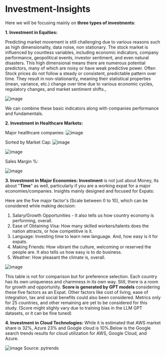 # Investment-Insights

Here we will be focusing mainly on **three types of investments**:

**1. Investment in Equities:**

Predicting market movement is still challenging due to various reasons such as high dimensionality, data noise, non stationary. The stock market is influenced by countless variables, including economic indicators, company performance, geopolitical events, investor sentiment, and even natural disasters. 
This high dimensional means there are numerous potential predictors, many of which are noisy or have weak predictive power.
Often Stock prices do not follow a steady or consistent, predictable pattern over time. They result in non-stationarity, meaning their statistical properties (mean, variance, etc.) change over time due to various economic cycles, regulatory changes, and market sentiment shifts.,


![image](https://github.com/user-attachments/assets/b4ea63bf-e69b-4aa5-bf5d-b24805b6b06e)

We can combine these basic indicators along with companies performance and fundamentals.


**2. Investment in Healthcare Markets:**

Major healthcare companies:
![image](https://github.com/user-attachments/assets/6f4dca65-4fc1-45ba-a713-bf50e72d4a96)

Sorted by Market Cap:
![image](https://github.com/user-attachments/assets/87050c3f-2dfe-495b-bd28-931da85ca32c)

![image](https://github.com/user-attachments/assets/7c8c29e1-4774-42d7-92f4-6b69fac23c07)

Sales Margin %:

![image](https://github.com/user-attachments/assets/8c31463b-a6eb-4931-9d14-01a15a85dd9a)


**3. Investment in Major Economies:**
**Investment** is not just about Money, Its about "**Time**" as well, particularly if you are a working expat for a major economies/companies.  Insights mainly designed and focused for Expats:

Here are the five major factor's (Scale between 0 to 10), which can be considered while making decision:

1. Salary/Growth Opportunities - It also tells us how country economy is performing, overall.
2. Ease of Obtaining Visa: How many skilled workers/talents does the nation attracts, or how competitive is it.
3. Language: Investing time to learn new language. And, how easy is it for expats. 
4. Making Friends: How vibrant the culture, welcoming or reserved the people are. It also tells us how easy is to do business.
5. Weather: How pleasant the climate is, overall. 

![image](https://github.com/user-attachments/assets/d6db8fe4-b0a2-4482-9c44-d17538604aa3)

This table is not for comparison but for preference selection. Each country has its own uniqueness and charmness in its own way. Still, there is a room for growth and opportunity. **Score is generated by GPT models** considering these five factors as an Expat. Other factors like cost of living, ease of integration, tax and social benefits could also been considered. Metrics only for 25 countries, and other remaining are yet to be considered for this study.
(Score might slighly vary due to training bias in the LLM GPT datasets, or it can be fine tuned)


**4. Investment in Cloud Technologies:**
While it is estimated that AWS market share is 32%, Azure 23% and Google cloud is 10%.Below is the Google search trends results for cloud utilization for AWS, Google Cloud, and Azure.

![image](https://github.com/user-attachments/assets/d6e9115f-e91b-47f3-b471-83a13355ee70)
Source: pytrends


